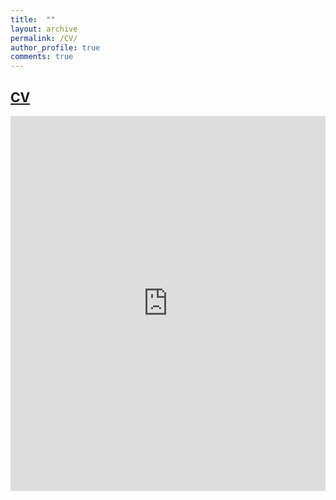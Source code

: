 ```yaml
---
title:  ""
layout: archive
permalink: /CV/
author_profile: true
comments: true
---
```


<!-- Google tag (gtag.js) -->
<script async src="https://www.googletagmanager.com/gtag/js?id=G-CGWLD12PGV"></script>
<script>
  window.dataLayer = window.dataLayer || [];
  function gtag(){dataLayer.push(arguments);}
  gtag('js', new Date());

  gtag('config', 'G-CGWLD12PGV');
</script>

## [CV](https://www.dropbox.com/scl/fi/fitiaypgrq8bml76b6o4i/CV.pdf?rlkey=w79mbrf3jia8t8gkackf3ug38&st=g16x53yc&dl=0)
<embed src="https://www.dropbox.com/scl/fi/fitiaypgrq8bml76b6o4i/CV.pdf?rlkey=w79mbrf3jia8t8gkackf3ug38&st=g16x53yc&dl=0" width="100%" height="600px" />
